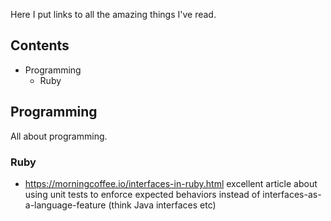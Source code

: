 Here I put links to all the amazing things I've read.

## Contents

- Programming
  - Ruby

## Programming

All about programming.

### Ruby

- https://morningcoffee.io/interfaces-in-ruby.html excellent article about using unit tests to enforce expected behaviors instead of interfaces-as-a-language-feature (think Java interfaces etc)

